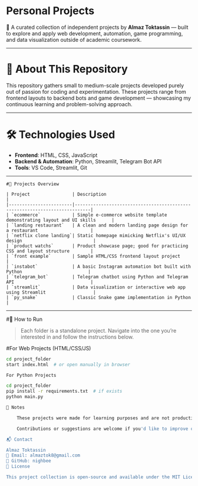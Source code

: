 # Personal Projects

📁 A curated collection of independent projects by **Almaz Toktassin** — built to explore and apply web development, automation, game programming, and data visualization outside of academic coursework.

---

# 🚀 About This Repository

This repository gathers small to medium-scale projects developed purely out of passion for coding and experimentation. These projects range from frontend layouts to backend bots and game development — showcasing my continuous learning and problem-solving approach.

---

# 🛠️ Technologies Used

- **Frontend**: HTML, CSS, JavaScript  
- **Backend & Automation**: Python, Streamlit, Telegram Bot API  
- **Tools**: VS Code, Streamlit, Git

---
```plaintext
#📂 Projects Overview

| Project                | Description                                                                |
|------------------------|----------------------------------------------------------------------------|
| `ecommerce`            | Simple e-commerce website template demonstrating layout and UI skills      |
| `landing restaurant`   | A clean and modern landing page design for a restaurant                    |
| `netflix clone landing`| Static homepage mimicking Netflix's UI/UX design                           |
| `product watchs`       | Product showcase page; good for practicing CSS and layout structure        |
| `front example`        | Sample HTML/CSS frontend layout project                                    |
| `instabot`             | A basic Instagram automation bot built with Python                         |
| `telegram_bot`         | Telegram chatbot using Python and Telegram API                             |
| `streamlit`            | Data visualization or interactive web app using Streamlit                  |
| `py_snake`             | Classic Snake game implementation in Python                                |
```
---

#🧪 How to Run

> Each folder is a standalone project. Navigate into the one you’re interested in and follow the instructions below.

#For Web Projects (HTML/CSS/JS)

```bash
cd project_folder
start index.html  # or open manually in browser

For Python Projects

cd project_folder
pip install -r requirements.txt  # if exists
python main.py

📌 Notes

    These projects were made for learning purposes and are not production-grade.

    Contributions or suggestions are welcome if you'd like to improve or extend any of them.

📬 Contact

Almaz Toktassin
📧 Email: almaztok8@gmail.com
🔗 GitHub: nighbee
📄 License

This project collection is open-source and available under the MIT License.
